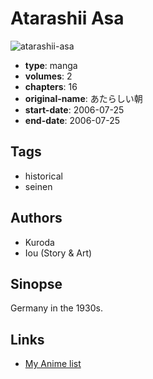 # Atarashii Asa

![atarashii-asa](https://cdn.myanimelist.net/images/manga/2/31523.jpg)

-   **type**: manga
-   **volumes**: 2
-   **chapters**: 16
-   **original-name**: あたらしい朝
-   **start-date**: 2006-07-25
-   **end-date**: 2006-07-25

## Tags

-   historical
-   seinen

## Authors

-   Kuroda
-   Iou (Story & Art)

## Sinopse

Germany in the 1930s.

## Links

-   [My Anime list](https://myanimelist.net/manga/20102/Atarashii_Asa)
